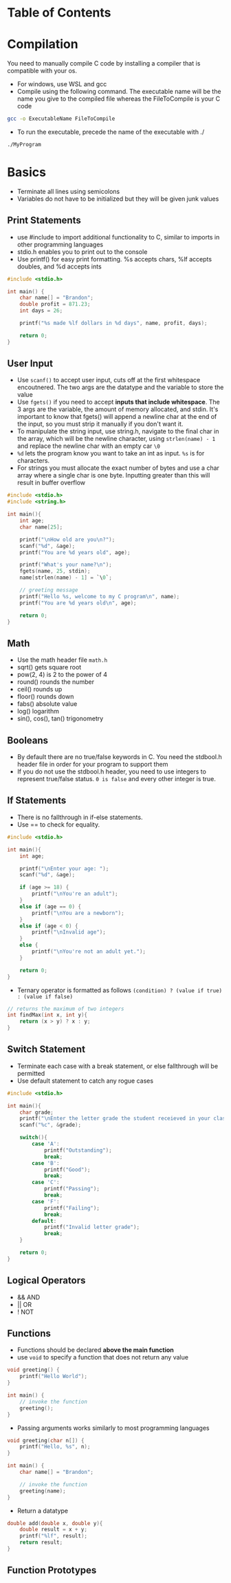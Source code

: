 # Table of Contents


# Compilation
You need to manually compile C code by installing a compiler that is compatible with your os.

- For windows, use WSL and gcc
- Compile using the following command. The executable name will be the name you give to the compiled file whereas the FileToCompile is your C code

```bash
gcc -o ExecutableName FileToCompile
```

- To run the executable, precede the name of the executable with ./

```bash
./MyProgram
```

# Basics
- Terminate all lines using semicolons
- Variables do not have to be initialized but they will be given junk values

## Print Statements
 - use #include to import additional functionality to C, similar to imports in other programming languages
 - stdio.h enables you to print out to the console
 - Use printf() for easy print formatting. %s accepts chars, %lf accepts doubles, and %d accepts ints

```c
#include <stdio.h>

int main() {
    char name[] = "Brandon";
    double profit = 871.23;
    int days = 26;

    printf("%s made %lf dollars in %d days", name, profit, days);

    return 0;
}
```

## User Input
- Use `scanf()` to accept user input, cuts off at the first whitespace encoutnered. The two args are the datatype and the variable to store the value
- Use `fgets()` if you need to accept **inputs that include whitespace**. The 3 args are the variable, the amount of memory allocated, and stdin. It's important to know that fgets() will append a newline char at the end of the input, so you must strip it manually if you don't want it.
- To manipulate the string input, use string.h, navigate to the final char in the array, which will be the newline character, using `strlen(name) - 1` and replace the newline char with an empty car `\0`
- `%d` lets the program know you want to take an int as input. `%s` is for characters.
- For strings you must allocate the exact number of bytes and use a char array where a single char is one byte. Inputting greater than this will result in buffer overflow

```c
#include <stdio.h>
#include <string.h>

int main(){
    int age;
    char name[25];

    printf("\nHow old are you\n?");
    scanf("%d", &age);
    printf("You are %d years old", age);

    printf("What's your name?\n");
    fgets(name, 25, stdin);
    name[strlen(name) - 1] = `\0`;

    // greeting message
    printf("Hello %s, welcome to my C program\n", name);
    printf("You are %d years old\n", age);

    return 0;
}
```

## Math
- Use the math header file `math.h`
- sqrt() gets square root
- pow(2, 4) is 2 to the power of 4
- round() rounds the  number
- ceil() rounds up
- floor() rounds down
- fabs() absolute value
- log() logarithm
- sin(), cos(), tan() trigonometry

## Booleans
- By default there are no true/false keywords in C. You need the stdbool.h header file in order for your program to support them
- If you do not use the stdbool.h header, you need to use integers to represent true/false status. `0 is false` and every other integer is true.

## If Statements
- There is no fallthrough in if-else statements.
- Use == to check for equality.

```c
#include <stdio.h>

int main(){
    int age;

    printf("\nEnter your age: ");
    scanf("%d", &age);

    if (age >= 18) {
        printf("\nYou're an adult");
    }
    else if (age == 0) {
        printf("\nYou are a newborn");
    }
    else if (age < 0) {
        printf("\nInvalid age");
    }
    else {
        printf("\nYou're not an adult yet.");
    }

    return 0;
}
```

- Ternary operator is formatted as follows `(condition) ? (value if true) : (value if false)`

```c
// returns the maximum of two integers
int findMax(int x, int y){
    return (x > y) ? x : y;
}
```

## Switch Statement
- Terminate each case with a break statement, or else fallthrough will be permitted
- Use default statement to catch any rogue cases

```c
#include <stdio.h>

int main(){
    char grade;
    printf("\nEnter the letter grade the student receieved in your class");
    scanf("%c", &grade);

    switch(){
        case 'A':
            printf("Outstanding");
            break;
        case 'B':
            printf("Good");
            break;
        case 'C':
            printf("Passing");
            break;
        case 'F':
            printf("Failing");
            break;
        default:
            printf("Invalid letter grade");
            break;
    }

    return 0;
}
```

## Logical Operators
- && AND
- || OR
- !  NOT

## Functions
- Functions should be declared **above the main function**
- use `void` to specify a function that does not return any value

```c
void greeting() {
    printf("Hello World");
}

int main() {
    // invoke the function
    greeting();
}
```

- Passing arguments works similarly to most programming languages

```c
void greeting(char n[]) {
    printf("Hello, %s", n);
}

int main() {
    char name[] = "Brandon";

    // invoke the function
    greeting(name);
}
```

- Return a datatype

```c
double add(double x, double y){
    double result = x + y;
    printf("%lf", result);
    return result;
}
```

## Function Prototypes

